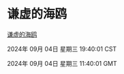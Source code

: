 # 谦虚的海鸥
[谦虚的海鸥](http://219.139.196.164:56308/qxdho/course/base/hotlink/index.php)

2024年 09月 04日 星期三 19:40:01 CST

2024年 09月 04日 星期三 11:40:01 GMT
